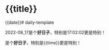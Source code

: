 # {{title}}

{{date}}# daily-template

2022-08_17是个**好日子**，特别是17:02:02更是特别！




是个**好日子**，特别是{{time}}更是特别！




